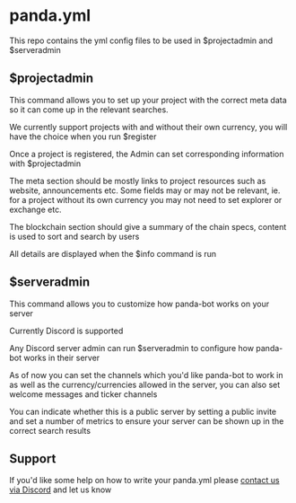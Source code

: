 # panda.yml

This repo contains the yml config files to be used in $projectadmin and $serveradmin

## $projectadmin

This command allows you to set up your project with the correct meta data so it can come up in the relevant searches.

We currently support projects with and without their own currency, you will have the choice when you run $register

Once a project is registered, the Admin can set corresponding information with $projectadmin

The meta section should be mostly links to project resources such as website, announcements etc. Some fields may or may not be relevant, ie. for a project without its own currency you may not need to set explorer or exchange etc.

The blockchain section should give a summary of the chain specs, content is used to sort and search by users

All details are displayed when the $info command is run

## $serveradmin

This command allows you to customize how panda-bot works on your server

Currently Discord is supported

Any Discord server admin can run $serveradmin to configure how panda-bot works in their server

As of now you can set the channels which you'd like panda-bot to work in as well as the currency/currencies allowed in the server, you can also set welcome messages and ticker channels

You can indicate whether this is a public server by setting a public invite and set a number of metrics to ensure your server can be shown up in the correct search results

## Support

If you'd like some help on how to write your panda.yml please [contact us via Discord](https://discord.gg/Hs57Jg4) and let us know
